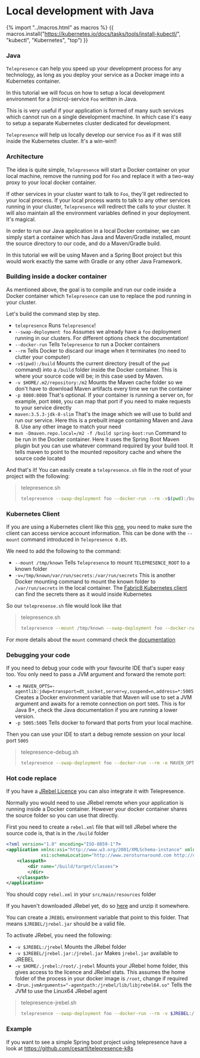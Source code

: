 # Local development with Java

{% import "../macros.html" as macros %}
{{ macros.install("https://kubernetes.io/docs/tasks/tools/install-kubectl/", "kubectl", "Kubernetes", "top") }}

### Java

`Telepresence` can help you speed up your development process for any technology, as long as you deploy your service as a Docker image into a Kubernetes container.

In this tutorial we will focus on how to setup a local development environment for a (micro)-service `Foo` written in Java.

This is is very useful if your application is formed of many such services which cannot run on a single development machine. In which case it's easy to setup a separate Kubernetes cluster dedicated for development.

`Telepresence` will help us locally develop our service `Foo` as if it was still inside the Kubernetes cluster. It's a win-win!!

### Architecture

The idea is quite simple, `Telepresence` will start a Docker container on your local machine, remove the running pod for `Foo` and replace it with a two-way proxy to your local docker container.

If other services in your cluster want to talk to `Foo`, they'll get redirected to your local process. If your local process wants to talk to any other services running in your cluster, `Telepresence` will redirect the calls to your cluster.
It will also maintain all the environment variables defined in your deployment. It's magical.

In order to run our Java application in a local Docker container, we can simply start a container which has Java and Maven/Gradle installed, mount the source directory to our code, and do a Maven/Gradle build.

In this tutorial we will be using Maven and a Spring Boot project but this would work exactly the same with Gradle or any other Java Framework.

### Building inside a docker container

As mentioned above, the goal is to compile and run our code inside a Docker container which `Telepresence` can use to replace the pod running in your cluster.

Let's build the command step by step.

* `telepresence` Runs `Telepresence`!
* `--swap-deployment foo` Assumes we already have a `foo` deployment running in our clusters. For different options check the documentation!
* `--docker-run` Tells `Telepresence` to run a Docker containers
* `--rm` Tells Docker to discard our image when it terminates (no need to clutter your computer)
* `-v$(pwd):/build` Mounts the current directory (result of the `pwd` command) into a `/build` folder inside the Docker container. This is where your source code will be; in this case used by Maven.
* `-v $HOME/.m2/repository:/m2` Mounts the Maven cache folder so we don't have to download Maven artifacts every time we run the container
* `-p 8080:8080` That's optional. If your container is running a server on, for example, port `8080`, you can map that port if you need to make requests to your service directly
* `maven:3.5.3-jdk-8-slim` That's the image which we will use to build and run our service. Here this is a prebuilt image containing Maven and Java 8. Use any other image to match your need
* `mvn -Dmaven.repo.local=/m2 -f /build spring-boot:run` Command to be run in the Docker container. Here it uses the Spring Boot Maven plugin but you can use whatever command required by your build tool. It tells maven to point to the mounted repository cache and where the source code located

And that's it! You can easily create a `telepresence.sh` file in the root of your project with the following:

> telepresence.sh
> ```bash
> telepresence --swap-deployment foo --docker-run --rm -v$(pwd):/build -v $HOME/.m2/repository:/m2 -p 8080:8080 maven-build:jdk8 mvn -Dmaven.repo.local=/m2 -f /build spring-boot:run
>
> ```

### Kubernetes Client

If you are using a Kubernetes client like this [one](https://github.com/fabric8io/kubernetes-client), you need to make sure the client can access service account information. This can be done with the `--mount` command introduced in `Telepresence 0.85`.

We need to add the following to the command:

* `--mount /tmp/known` Tells `Telepresence` to mount `TELEPRESENCE_ROOT` to a known folder
* `-v=/tmp/known/var/run/secrets:/var/run/secrets` This is another Docker mounting command to mount the known folder to `/var/run/secrets` in the local container. The [Fabric8 Kubernetes client](https://github.com/fabric8io/kubernetes-client) can find the secrets there as it would inside Kubernetes

So our `telepresense.sh` file would look like that

> telepresence.sh
> ```bash
> telepresence --mount /tmp/known --swap-deployment foo --docker-run --rm -v$(pwd):/build -v $HOME/.m2/repository:/m2 -v=/tmp/known/var/run/secrets:/var/run/secrets -p 8080:8080 maven-build:jdk8 mvn -Dmaven.repo.local=/m2 -f /build spring-boot:run
>
> ```

For more details about the `mount` command check the [documentation](/howto/volumes.html)

### Debugging your code

If you need to debug your code with your favourite IDE that's super easy too. You only need to pass a JVM argument and forward the remote port:

* `-e MAVEN_OPTS=-agentlib:jdwp=transport=dt_socket,server=y,suspend=n,address=*:5005` Creates a Docker environment variable that Maven will use to set a JVM argument and awaits for a remote connection on port `5005`. This is for Java 8+, check the Java documentation if you are running a lower version.
* `-p 5005:5005` Tells docker to forward that ports from your local machine.

Then you can use your IDE to start a debug remote session on your local port `5005`

> telepresence-debug.sh
> ```bash
> telepresence --swap-deployment foo --docker-run --rm -e MAVEN_OPTS=-agentlib:jdwp=transport=dt_socket,server=y,suspend=n,address=*:5005 -v$(pwd):/build -v $HOME/.m2/repository:/m2 -p 8080:8080 -p 5005:5005 maven-build:jdk8 mvn -Dmaven.repo.local=/m2 -f /build spring-boot:run
>
> ```

### Hot code replace

If you have a [JRebel Licence](https://zeroturnaround.com/software/jrebel/) you can also integrate it with Telepresence.

Normally you would need to use JRebel remote when your application is running inside a Docker container. However your docker container shares the source folder so you can use that directly.

First you need to create a `rebel.xml` file that will tell JRebel where the source code is, that is in the `/build` folder

```xml
<?xml version="1.0" encoding="ISO-8859-1"?>
<application xmlns:xsi="http://www.w3.org/2001/XMLSchema-instance" xmlns="http://www.zeroturnaround.com"
             xsi:schemaLocation="http://www.zeroturnaround.com http://update.zeroturnaround.com/jrebel/rebel-2_1.xsd">
    <classpath>
        <dir name="/build/target/classes">
        </dir>
    </classpath>
</application>
```

You should copy `rebel.xml` in your `src/main/resources` folder

If you haven't downloaded JRebel yet, do so [here](https://zeroturnaround.com/software/jrebel/download/) and unzip it somewhere.

You can create a `JREBEL` environment variable that point to this folder. That means `$JREBEL/jrebel.jar` should be a valid file.

To activate JRebel, you need the following:

* `-v $JREBEL:/jrebel` Mounts the JRebel folder
* `-v $JREBEL/jrebel.jar:/jrebel.jar` Makes `jrebel.jar` available to JREBEL
* `-v $HOME/.jrebel:/root/.jrebel` Mounts your JRebel home folder, this gives access to the licence and JRebel stats. This assumes the home folder of the process in your docker image is `/root`, change if required
* `-Drun.jvmArguments="-agentpath:/jrebel/lib/libjrebel64.so"` Tells the JVM to use the Linux64 JRebel agent

> telepresence-jrebel.sh
> ```bash
> telepresence --swap-deployment foo --docker-run --rm -v $JREBEL:/jrebel -v $JREBEL/jrebel.jar:/jrebel.jar -v $HOME/.jrebel:/root/.jrebel -v$(pwd):/build -v $HOME/.m2/repository:/m2 -p 8080:8080 maven-build:jdk8 mvn -Drun.jvmArguments="-agentpath:/jrebel/lib/libjrebel64.so" -Dmaven.repo.local=/m2 -f /build spring-boot:run
>
> ```

### Example
If you want to see a simple Spring boot project using telepresence have a look at https://github.com/cesartl/telepresence-k8s
